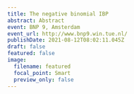 ```yaml
---
title: The negative binomial IBP
abstract: Abstract
event: BNP 9, Amsterdam
event_url: http://www.bnp9.win.tue.nl/
publishDate: 2021-08-12T08:02:11.045Z
draft: false
featured: false
image:
  filename: featured
  focal_point: Smart
  preview_only: false
---
```

